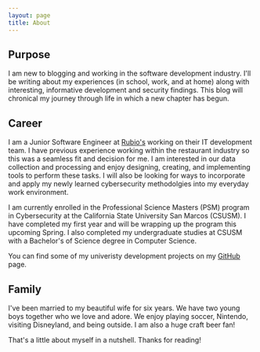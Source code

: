 ```yaml
---
layout: page
title: About
---
```


## Purpose

I am new to blogging and working in the software development industry. I'll be writing about my experiences (in school, work, and at home) along with interesting, informative development and security findings. This blog will chronical my journey through life in which a new chapter has begun.

## Career

I am a Junior Software Engineer at [Rubio's](http://rubios.com) working on their IT development team. I have previous experience working within the restaurant industry so this was a seamless fit and decision for me. I am interested in our data collection and processing and enjoy designing, creating, and implementing tools to perform these tasks. I will also be looking for ways to incorporate and apply my newly learned cybersecurity methodolgies into my everyday work environment. 

I am currently enrolled in the Professional Science Masters (PSM) program in Cybersecurity at the California State University San Marcos (CSUSM). I have completed my first year and will be wrapping up the program this upcoming Spring. I also completed my undergraduate studies at CSUSM with a Bachelor's of Science degree in Computer Science.

You can find some of my univeristy development projects on my [GitHub](http://github.com/ryanmiller810) page.

## Family

I've been married to my beautiful wife for six years. We have two young boys together who we love and adore. We enjoy playing soccer, Nintendo, visiting Disneyland, and being outside. I am also a huge craft beer fan!  

That's a little about myself in a nutshell. Thanks for reading!

